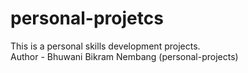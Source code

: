 # personal-projetcs
This is a personal skills development projects.
<br>
Author - Bhuwani Bikram Nembang (personal-projects)
